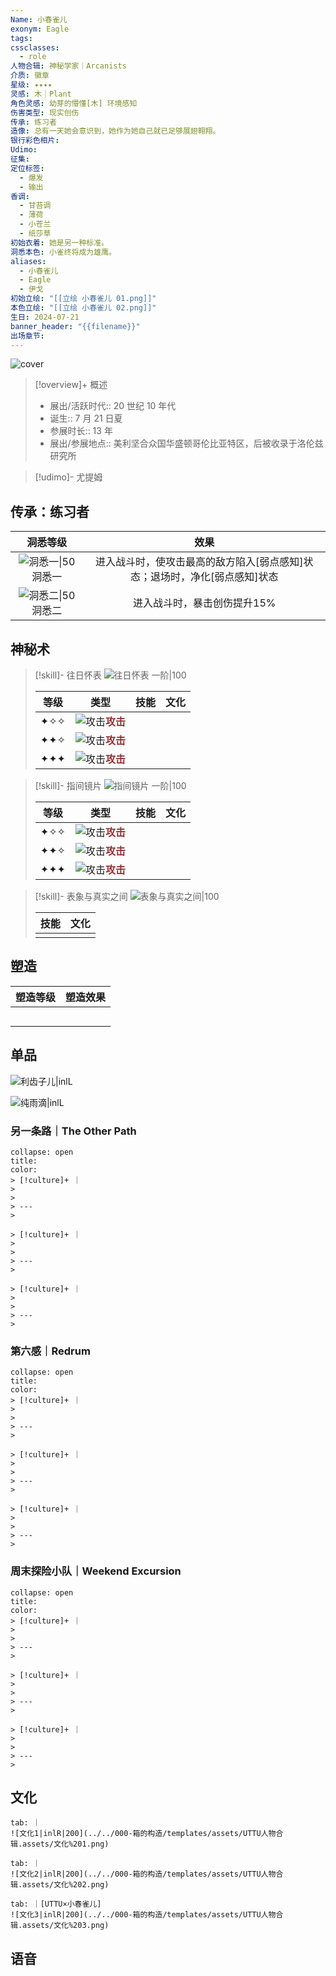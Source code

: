 ```yaml
---
Name: 小春雀儿
exonym: Eagle
tags: 
cssclasses:
  - role
人物合辑: 神秘学家｜Arcanists
介质: 徽章
星级: ✦✦✦✦
灵感: 木｜Plant
角色灵感: 幼芽的懵懂[木] 环境感知
伤害类型: 现实创伤
传承: 练习者
造像: 总有一天她会意识到，她作为她自己就已足够展翅翱翔。
银行彩色相片: 
Udimo: 
征集: 
定位标签:
  - 爆发
  - 输出
香调:
  - 甘苔调
  - 薄荷
  - 小苍兰
  - 纸莎草
初始衣着: 她是另一种标准。
洞悉本色: 小雀终将成为雄鹰。
aliases:
  - 小春雀儿
  - Eagle
  - 伊戈
初始立绘: "[[立绘 小春雀儿 01.png]]"
本色立绘: "[[立绘 小春雀儿 02.png]]"
生日: 2024-07-21
banner_header: "{{filename}}"
出场章节:
---
```

![cover](assets/小春雀儿｜Eagle.assets/立绘%20小春雀儿%2002.png)

> [!overview]+ 概述
> - 展出/活跃时代:: 20 世纪 10 年代
> - 诞生:: 7 月 21 日夏
> - 参展时长:: 13 年
> - 展出/参展地点:: 美利坚合众国华盛顿哥伦比亚特区，后被收录于洛伦兹研究所

> [!udimo]- 尤提姆
> 
> 

## 传承：练习者

|                           洞悉等级                           |                             效果                             |
| :----------------------------------------------------------: | :----------------------------------------------------------: |
| ![洞悉一\|50](../../000-箱的构造/templates/assets/UTTU人物合辑.assets/图标%20洞悉Ⅰ.png)洞悉一 | 进入战斗时，使攻击最高的敌方陷入[弱点感知]状态；退场时，净化[弱点感知]状态 |
| ![洞悉二\|50](../../000-箱的构造/templates/assets/UTTU人物合辑.assets/图标%20洞悉Ⅱ.png)洞悉二 |                 进入战斗时，暴击创伤提升15%                  |

## 神秘术

> [!skill]- 往日怀表
> ![往日怀表 一阶|100](assets/小春雀儿｜Eagle.assets/神秘术%20往日怀表1.png)
> 
> | 等级 |                             类型                             | 技能 | 文化 |
> | :--: | :----------------------------------------------------------: | :--: | :--: |
> | ✦✧✧  | ![攻击](../../000-箱的构造/templates/assets/UTTU人物合辑.assets/Attack.png)<b><font color="#933334">攻击</font></b> |      |      |
> | ✦✦✧  | ![攻击](../../000-箱的构造/templates/assets/UTTU人物合辑.assets/Attack.png)<b><font color="#933334">攻击</font></b> |      |      |
> | ✦✦✦  | ![攻击](../../000-箱的构造/templates/assets/UTTU人物合辑.assets/Attack.png)<b><font color="#933334">攻击</font></b> |      |      |
> 

> [!skill]- 指间镜片
> ![指间镜片 一阶|100](assets/小春雀儿｜Eagle.assets/神秘术%20指间镜片1.png)
> 
> | 等级 |                             类型                             | 技能 | 文化 |
> | :--: | :----------------------------------------------------------: | :--: | :--: |
> | ✦✧✧  | ![攻击](../../000-箱的构造/templates/assets/UTTU人物合辑.assets/Attack.png)<b><font color="#933334">攻击</font></b> |      |      |
> | ✦✦✧  | ![攻击](../../000-箱的构造/templates/assets/UTTU人物合辑.assets/Attack.png)<b><font color="#933334">攻击</font></b> |      |      |
> | ✦✦✦  | ![攻击](../../000-箱的构造/templates/assets/UTTU人物合辑.assets/Attack.png)<b><font color="#933334">攻击</font></b> |      |      |
> 

> [!skill]- 表象与真实之间
> ![表象与真实之间|100](assets/小春雀儿｜Eagle.assets/至终的仪式%20表象与真实之间.png)
> 
> | 技能 | 文化 |
> | :--: | :--: |
> |      |      |
> 

## 塑造

| 塑造等级 | 塑造效果 |
| :--: | :--: |
|      |      |
|      |      |
|      |      |
|      |      |
|      |      |


## 单品

![利齿子儿|inlL](../../000-箱的构造/templates/assets/UTTU人物合辑.assets/货币%20利齿子儿.png)

![纯雨滴|inlL](../../000-箱的构造/templates/assets/UTTU人物合辑.assets/货币%20纯雨滴.png)

### 另一条路｜The Other Path

````ad-flex
collapse: open
title: 
color: 
> [!culture]+ ｜
> 
> 
> ---
> 

> [!culture]+ ｜
> 
> 
> ---
> 

> [!culture]+ ｜
> 
> 
> ---
> 
````

### 第六感｜Redrum

````ad-flex
collapse: open
title: 
color: 
> [!culture]+ ｜
> 
> 
> ---
> 

> [!culture]+ ｜
> 
> 
> ---
> 

> [!culture]+ ｜
> 
> 
> ---
> 
````

### 周末探险小队｜Weekend Excursion


````ad-flex
collapse: open
title: 
color: 
> [!culture]+ ｜
> 
> 
> ---
> 

> [!culture]+ ｜
> 
> 
> ---
> 

> [!culture]+ ｜
> 
> 
> ---
> 
````

## 文化

````tabs
tab: ｜
![文化1|inlR|200](../../000-箱的构造/templates/assets/UTTU人物合辑.assets/文化%201.png)

tab: ｜
![文化2|inlR|200](../../000-箱的构造/templates/assets/UTTU人物合辑.assets/文化%202.png)

tab: ｜[UTTU×小春雀儿]
![文化3|inlR|200](../../000-箱的构造/templates/assets/UTTU人物合辑.assets/文化%203.png)

````

## 语音

